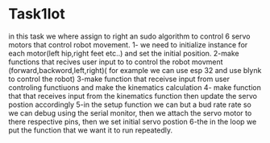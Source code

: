 # Task1Iot
in this task we where assign to right an sudo algorithm to control 6 servo motors that control robot movement.
1- we need to initialize instance  for each motor(left hip,right feet etc..)  and set the initial position. 
2-make functions that recives user input to to control the robot movment (forward,backword,left,right)( for example we can use esp 32 and use blynk to control the robot)
3-make function that receivse input from user controling functiuons and make the kinematics calculation
4- make function that that receives  input from the kinematics function then update the servo postion accordingly 
5-in the setup function we can but a bud rate rate so we can debug using the serial monitor, then we attach  the servo motor to there respective pins, then  we set initial servo postion
6-the in the loop we put the function that we want it to run repeatedly.
